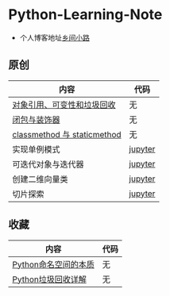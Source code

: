 # Python-Learning-Note

- 个人博客地址[乡间小路](http://www.flyrie.top)

## 原创
| 内容                                                                                                          | 代码                                                                                                                                     |
| ------------------------------------------------------------------------------------------------------------- | ---------------------------------------------------------------------------------------------------------------------------------------- |
| [对象引用、可变性和垃圾回收](http://flyrie.top/2018/04/01/Python_Object_References_Mutability_And_Recycling/) | 无                                                                                                                                       |
| [闭包与装饰器](http://flyrie.top/2018/09/29/Python_Decorator_Closure/)                                        | 无                                                                                                                                       |
| [classmethod 与 staticmethod](http://flyrie.top/2018/08/16/Python_Decorators/)                                | 无                                                                                                                                       |
| 实现单例模式                                                                                                  | [jupyter](https://nbviewer.jupyter.org/github/feipxyz/Python-Learning-Note/blob/master/Python%E5%8D%95%E4%BE%8B%E6%A8%A1%E5%BC%8F.ipynb) |
| 可迭代对象与迭代器                                                                                            | [jupyter](https://nbviewer.jupyter.org/github/feipxyz/Python-Learning-Note/blob/master/Sentence.ipynb)                                   |
| 创建二维向量类                                                                                                | [jupyter](https://nbviewer.jupyter.org/github/feipxyz/Python-Learning-Note/blob/master/Vector2d-Class.ipynb)                             |
| 切片探索                                                                                                      | [jupyter](https://nbviewer.jupyter.org/github/feipxyz/Python-Learning-Note/blob/master/slice.ipynb)                                      |

## 收藏
| 内容                                                                                        | 代码 |
| ------------------------------------------------------------------------------------------- | ---- |
| [Python命名空间的本质](http://www.cnblogs.com/windlaughing/archive/2013/05/26/3100362.html) | 无   |
| [Python垃圾回收详解](https://www.cnblogs.com/vamei/p/3232088.html)                          | 无   |
